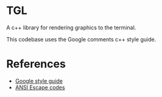# TGL

A c++ library for rendering graphics to the terminal.

This codebase uses the Google comments c++ style guide.

# References
- [Google style guide](https://google.github.io/styleguide/cppguide.html#Comments)
- [ANSI Escape codes](https://gist.github.com/fnky/458719343aabd01cfb17a3a4f7296797)